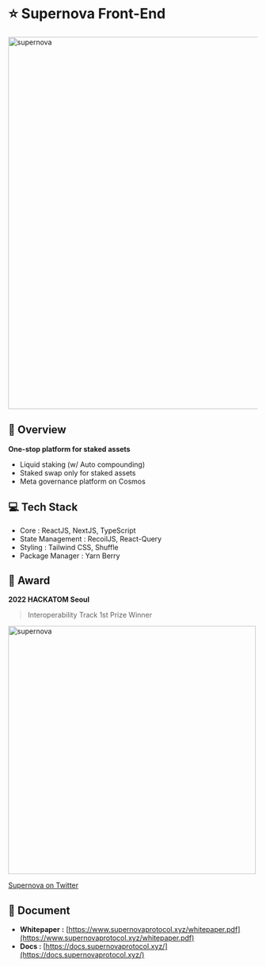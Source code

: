 # ⭐️ Supernova Front-End
<img width="750" alt="supernova" src="https://user-images.githubusercontent.com/107841492/225522735-ffce7a88-4296-4202-9582-7ca3de5625ec.png">

## 🔭 Overview
**One-stop platform for staked assets**
- Liquid staking (w/ Auto compounding)
- Staked swap only for staked assets
- Meta governance platform on Cosmos

## 💻 Tech Stack
- Core : ReactJS, NextJS, TypeScript
- State Management : RecoilJS, React-Query
- Styling : Tailwind CSS, Shuffle
- Package Manager : Yarn Berry

## 🏅 Award
**2022 HACKATOM Seoul**
> Interoperability Track 1st Prize Winner
>
<img width="500" alt="supernova" src="https://user-images.githubusercontent.com/107841492/225523519-873fba57-23de-47da-88ea-8a20f4bbd816.jpeg">

[Supernova on Twitter](https://twitter.com/Supernovazone/status/1553999306155143168)

## 📃 Document
- **Whitepaper** **:**  [https://www.supernovaprotocol.xyz/whitepaper.pdf](https://www.supernovaprotocol.xyz/whitepaper.pdf)
- **Docs :** [https://docs.supernovaprotocol.xyz/](https://docs.supernovaprotocol.xyz/)
